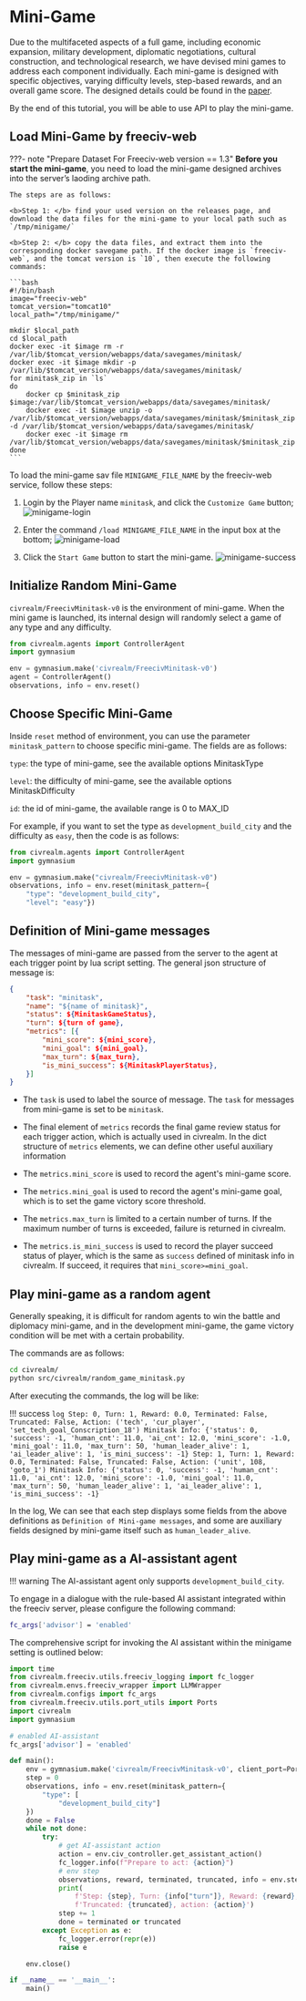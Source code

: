 # Mini-Game

Due to the multifaceted aspects of a full game, including economic expansion, military development, diplomatic negotiations, cultural construction, and technological research, we have devised mini games to address each component individually. Each mini-game is designed with specific objectives, varying difficulty levels, step-based rewards, and an overall game score. The designed details could be found in the [paper](https://openreview.net/forum?id=UBVNwD3hPN).

By the end of this tutorial, you will be able to use API to play the mini-game.

## Load Mini-Game by freeciv-web

???- note "Prepare Dataset For Freeciv-web version == 1.3"
    <b>Before you start the mini-game</b>, you need to load the mini-game designed archives into the server’s laoding archive path.

    The steps are as follows:

    <b>Step 1: </b> find your used version on the releases page, and download the data files for the mini-game to your local path such as `/tmp/minigame/`

    <b>Step 2: </b> copy the data files, and extract them into the corresponding docker savegame path. If the docker image is `freeciv-web`, and the tomcat version is `10`, then execute the following commands:

    ```bash
    #!/bin/bash
    image="freeciv-web"
    tomcat_version="tomcat10"
    local_path="/tmp/minigame/"

    mkdir $local_path
    cd $local_path
    docker exec -it $image rm -r /var/lib/$tomcat_version/webapps/data/savegames/minitask/
    docker exec -it $image mkdir -p /var/lib/$tomcat_version/webapps/data/savegames/minitask/
    for minitask_zip in `ls`
    do
        docker cp $minitask_zip $image:/var/lib/$tomcat_version/webapps/data/savegames/minitask/
        docker exec -it $image unzip -o /var/lib/$tomcat_version/webapps/data/savegames/minitask/$minitask_zip -d /var/lib/$tomcat_version/webapps/data/savegames/minitask/
        docker exec -it $image rm /var/lib/$tomcat_version/webapps/data/savegames/minitask/$minitask_zip
    done
    ```

To load the mini-game sav file `MINIGAME_FILE_NAME` by the freeciv-web service, follow these steps:

1. Login by the Player name `minitask`, and click the `Customize Game` button;
![minigame-login](../assets/minigame-login.png)

2. Enter the command `/load MINIGAME_FILE_NAME` in the input box at the bottom;
![minigame-load](../assets/minigame-load.png)

3. Click the `Start Game` button to start the mini-game.
![minigame-success](../assets/minigame-success.png)

## Initialize Random Mini-Game

`civrealm/FreecivMinitask-v0` is the environment of mini-game. When the mini game is launched, its internal design will randomly select a game of any type and any difficulty.

```python
from civrealm.agents import ControllerAgent
import gymnasium

env = gymnasium.make('civrealm/FreecivMinitask-v0')
agent = ControllerAgent()
observations, info = env.reset()
```

## Choose Specific Mini-Game

Inside `reset` method of environment, you can use the parameter `minitask_pattern` to choose specific mini-game. The fields are as follows:

`type`: the type of mini-game, see the available options MinitaskType

`level`: the difficulty of mini-game, see the available options MinitaskDifficulty

`id`: the id of mini-game, the available range is 0 to MAX_ID

For example, if you want to set the type as `development_build_city` and the difficulty as `easy`, then the code is as follows:

```python
from civrealm.agents import ControllerAgent
import gymnasium

env = gymnasium.make("civrealm/FreecivMinitask-v0")
observations, info = env.reset(minitask_pattern={
    "type": "development_build_city", 
    "level": "easy"})
```

## Definition of Mini-game messages

The messages of mini-game are passed from the server to the agent at each trigger point by lua script setting. The general json structure of message is:

```json
{
    "task": "minitask",
    "name": "${name of minitask}",
    "status": ${MinitaskGameStatus},
    "turn": ${turn of game},
    "metrics": [{
        "mini_score": ${mini_score},
        "mini_goal": ${mini_goal},
        "max_turn": ${max_turn},
        "is_mini_success": ${MinitaskPlayerStatus},
    }]
}
```

* The `task` is used to label the source of message. The `task` for messages from mini-game is set to be `minitask`.

* The final element of `metrics` records the final game review status for each trigger action, which is actually used in civrealm. In the dict structure of `metrics` elements, we can  define other useful auxiliary information

* The `metrics.mini_score` is used to record the agent's mini-game score.

* The `metrics.mini_goal` is used to record the agent's mini-game goal, which is to set the game victory score threshold.

* The `metrics.max_turn` is limited to a certain number of turns. If the maximum number of turns is exceeded, failure is returned in civrealm.

* The `metrics.is_mini_success` is used to record the player succeed status of player, which is the same as `success` defined of minitask info in civrealm. If succeed, it requires that `mini_score>=mini_goal`.

## Play mini-game as a random agent

Generally speaking, it is difficult for random agents to win the battle and diplomacy mini-game, and in the development mini-game, the game victory condition will be met with a certain probability.

The commands are as follows:

```bash
cd civrealm/
python src/civrealm/random_game_minitask.py
```

After executing the commands, the log will be like:

!!! success
    ```log
    Step: 0, Turn: 1, Reward: 0.0, Terminated: False, Truncated: False, Action: ('tech', 'cur_player', 'set_tech_goal_Conscription_18')
            Minitask Info: {'status': 0, 'success': -1, 'human_cnt': 11.0, 'ai_cnt': 12.0, 'mini_score': -1.0, 'mini_goal': 11.0, 'max_turn': 50, 'human_leader_alive': 1, 'ai_leader_alive': 1, 'is_mini_success': -1}
    Step: 1, Turn: 1, Reward: 0.0, Terminated: False, Truncated: False, Action: ('unit', 108, 'goto_1')
            Minitask Info: {'status': 0, 'success': -1, 'human_cnt': 11.0, 'ai_cnt': 12.0, 'mini_score': -1.0, 'mini_goal': 11.0, 'max_turn': 50, 'human_leader_alive': 1, 'ai_leader_alive': 1, 'is_mini_success': -1}
    ```

In the log, We can see that each step displays some fields from the above definitions as `Definition of Mini-game messages`, and some are auxiliary fields designed by mini-game itself such as `human_leader_alive`.

## Play mini-game as a AI-assistant agent

!!! warning
    The AI-assistant agent only supports `development_build_city`.

To engage in a dialogue with the rule-based AI assistant integrated within the freeciv server, please configure the following command:
```bash
fc_args['advisor'] = 'enabled'
```

The comprehensive script for invoking the AI assistant within the minigame setting is outlined below:
```python
import time
from civrealm.freeciv.utils.freeciv_logging import fc_logger
from civrealm.envs.freeciv_wrapper import LLMWrapper
from civrealm.configs import fc_args
from civrealm.freeciv.utils.port_utils import Ports
import civrealm
import gymnasium

# enabled AI-assistant
fc_args['advisor'] = 'enabled'

def main():
    env = gymnasium.make('civrealm/FreecivMinitask-v0', client_port=Ports.get())
    step = 0
    observations, info = env.reset(minitask_pattern={
        "type": [
            "development_build_city"]
    })
    done = False
    while not done:
        try:
            # get AI-assistant action
            action = env.civ_controller.get_assistant_action()
            fc_logger.info(f"Prepare to act: {action}")
            # env step
            observations, reward, terminated, truncated, info = env.step(action)
            print(
                f'Step: {step}, Turn: {info["turn"]}, Reward: {reward}, Terminated: {terminated}, '
                f'Truncated: {truncated}, action: {action}')
            step += 1
            done = terminated or truncated
        except Exception as e:
            fc_logger.error(repr(e))
            raise e

    env.close()

if __name__ == '__main__':
    main()

```
